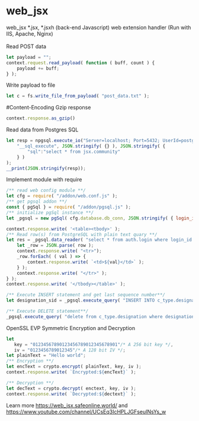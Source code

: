 # web_jsx
web_jsx *.jsx, *.jsxh (back-end Javascript) web extension handler (Run with IIS, Apache, Nginx)<br/>
<br/>
Read POST data
```javascript
let payload = "";
context.request.read_payload( function ( buff, count ) {
	payload += buff;
} );
```
Write payload to file<br/>
```javascript
let c = fs.write_file_from_payload( "post_data.txt" );
```
#Content-Encoding Gzip response 
```javascript
context.response.as_gzip()
```
Read data from Postgres SQL<br/>
```javascript
let resp = npgsql.execute_io("Server=localhost; Port=5432; UserId=postgres;Password=1##$1@6Z;Database=sow; keepalive=10; CommandTimeout=100000;", 
	"__sql_execute", JSON.stringify( {} ), JSON.stringify( {
		"sql":"select * from jsx.community"
	} )
);
__print(JSON.stringify(resp));
```
Implement module with require
```javascript
/** read web config module **/
let cfg = require( "/addon/web.conf.js" );
/** get pgsql addon **/
const { pgSql } = require( "/addon/pgsql.js" );
/** initialize pgSql instance **/
let _pgsql = new pgSql( cfg.database.db_conn, JSON.stringify( { login_id: "system" } ) );

context.response.write( '<table><tbody>' );
/** Read row(s) from PostgreSQL with plain text quary **/
let res = _pgsql.data_reader( "select * from auth.login where login_id ={0}", ["rajibs"], ( i, row ) => {
    let _row = JSON.parse( row );
    context.response.write( "<tr>");
    _row.forEach( ( val ) => {
        context.response.write( `<td>${val}</td>` );
    } );
    context.response.write( "</tr>" );
} );
context.response.write( '</tbody></table>' );

/** Execute INSERT statement and get last sequence number**/
let designation_sid = _pgsql.execute_query( "INSERT INTO c_type.designation(designation_id, title)VALUES ({0},{1}) returning designation_sid", ["NO_ADMIN","NO_DSG"] );

/** Execute DELETE statement**/
_pgsql.execute_query( "delete from c_type.designation where designation_sid > {0}  and designation_sid not in({1})", [2, designation_sid] );
```
OpenSSL EVP Symmetric Encryption and Decryption
```javascript
let
   key = "01234567890123456789012345678901"/* A 256 bit key */,
   iv = "0123456789012345"/* A 128 bit IV */;
let plainText = "Hello world";
/** Encryption **/
let encText = crypto.encrypt( plainText, key, iv );
context.response.write( `Encrypted:${encText}` );

/** Decryption **/
let decText = crypto.decrypt( enctext, key, iv );
context.response.write( `Decrypted:${dectext}` );
```
Learn more https://web_jsx.safeonline.world/ and https://www.youtube.com/channel/UCsEq3IcHPLJGFseuINsYs_w
